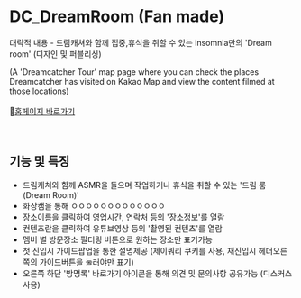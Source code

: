 # DC_DreamRoom (Fan made)

대략적 내용 -
드림캐쳐와 함께 집중,휴식을 취할 수 있는 insomnia만의 'Dream room' (디자인 및 퍼블리싱)<br>
<!-- 드림캐쳐가 다녀간곳을 카카오 맵에서 확인하고, 해당장소에서의 촬영된 콘텐츠를 볼 수 있는 '드림캐쳐 투어' 맵 페이지 (디자인 및 퍼블리싱)<br> -->
(A 'Dreamcatcher Tour' map page where you can check the places Dreamcatcher has visited on Kakao Map and view the content filmed at those locations)<br><br>
📌[홈페이지 바로가기](https://fold6.github.io/DC_DreamRoom/index.html)<br>
<br>
<br>

## 기능 및 특징
- 드림캐쳐와 함께 ASMR을 들으며 작업하거나 휴식을 취할 수 있는 '드림 룸(Dream Room)'
- 화상캠을 통해 ㅇㅇㅇㅇㅇㅇㅇㅇㅇㅇㅇㅇㅇ
- 장소이름을 클릭하여 영업시간, 연락처 등의 '장소정보'를 열람
- 컨텐츠란을 클릭하여 유튜브영상 등의 '촬영된 컨텐츠'를 열람
- 멤버 별 방문장소 필터링 버튼으로 원하는 장소만 표기가능
- 첫 진입시 가이드팝업을 통한 설명제공 (제이쿼리 쿠키를 사용, 재진입시 헤더오른쪽의 가이드버튼을 눌러야만 표기)
- 오른쪽 하단 '방명록' 바로가기 아이콘을 통해 의견 및 문의사항 공유가능 (디스커스 사용)

